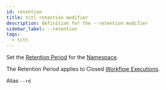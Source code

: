 ```yaml
---
id: retention
title: tctl retention modifier
description: definition for the --retention modifier
sidebar_label: --retention
tags:
  - tctl
---
```


Set the [Retention Period](/clusters#retention-period) for the [Namespace](/concepts/what-is-a-namespace).

The Retention Period applies to Closed [Workflow Executions](/concepts/what-is-a-workflow-execution).

Alias `--rd`
